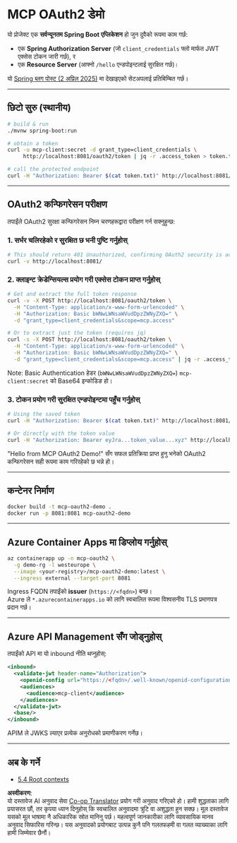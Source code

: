 <!--
CO_OP_TRANSLATOR_METADATA:
{
  "original_hash": "0a7083e660ca0d85fd6a947514c61993",
  "translation_date": "2025-07-14T00:41:09+00:00",
  "source_file": "05-AdvancedTopics/mcp-oauth2-demo/README.md",
  "language_code": "ne"
}
-->
# MCP OAuth2 डेमो

यो प्रोजेक्ट एक **सर्वन्यूनतम Spring Boot एप्लिकेशन** हो जुन दुवैको रूपमा काम गर्छ:

* एक **Spring Authorization Server** (जो `client_credentials` फ्लो मार्फत JWT एक्सेस टोकन जारी गर्छ), र  
* एक **Resource Server** (आफ्नो `/hello` एन्डपोइन्टलाई सुरक्षित गर्छ)।

यो [Spring ब्लग पोस्ट (2 अप्रिल 2025)](https://spring.io/blog/2025/04/02/mcp-server-oauth2) मा देखाइएको सेटअपलाई प्रतिबिम्बित गर्छ।

---

## छिटो सुरु (स्थानीय)

```bash
# build & run
./mvnw spring-boot:run

# obtain a token
curl -u mcp-client:secret -d grant_type=client_credentials \
     http://localhost:8081/oauth2/token | jq -r .access_token > token.txt

# call the protected endpoint
curl -H "Authorization: Bearer $(cat token.txt)" http://localhost:8081/hello
```

---

## OAuth2 कन्फिगरेसन परीक्षण

तपाईंले OAuth2 सुरक्षा कन्फिगरेसन निम्न चरणहरूद्वारा परीक्षण गर्न सक्नुहुन्छ:

### 1. सर्भर चलिरहेको र सुरक्षित छ भनी पुष्टि गर्नुहोस्

```bash
# This should return 401 Unauthorized, confirming OAuth2 security is active
curl -v http://localhost:8081/
```

### 2. क्लाइन्ट क्रेडेन्सियल्स प्रयोग गरी एक्सेस टोकन प्राप्त गर्नुहोस्

```bash
# Get and extract the full token response
curl -v -X POST http://localhost:8081/oauth2/token \
  -H "Content-Type: application/x-www-form-urlencoded" \
  -H "Authorization: Basic bWNwLWNsaWVudDpzZWNyZXQ=" \
  -d "grant_type=client_credentials&scope=mcp.access"

# Or to extract just the token (requires jq)
curl -s -X POST http://localhost:8081/oauth2/token \
  -H "Content-Type: application/x-www-form-urlencoded" \
  -H "Authorization: Basic bWNwLWNsaWVudDpzZWNyZXQ=" \
  -d "grant_type=client_credentials&scope=mcp.access" | jq -r .access_token > token.txt
```

Note: Basic Authentication हेडर (`bWNwLWNsaWVudDpzZWNyZXQ=`) `mcp-client:secret` को Base64 इन्कोडिङ हो।

### 3. टोकन प्रयोग गरी सुरक्षित एन्डपोइन्टमा पहुँच गर्नुहोस्

```bash
# Using the saved token
curl -H "Authorization: Bearer $(cat token.txt)" http://localhost:8081/hello

# Or directly with the token value
curl -H "Authorization: Bearer eyJra...token_value...xyz" http://localhost:8081/hello
```

"Hello from MCP OAuth2 Demo!" सँग सफल प्रतिक्रिया प्राप्त हुनु भनेको OAuth2 कन्फिगरेसन सही रूपमा काम गरिरहेको छ भन्ने हो।

---

## कन्टेनर निर्माण

```bash
docker build -t mcp-oauth2-demo .
docker run -p 8081:8081 mcp-oauth2-demo
```

---

## **Azure Container Apps** मा डिप्लोय गर्नुहोस्

```bash
az containerapp up -n mcp-oauth2 \
  -g demo-rg -l westeurope \
  --image <your-registry>/mcp-oauth2-demo:latest \
  --ingress external --target-port 8081
```

Ingress FQDN तपाईंको **issuer** (`https://<fqdn>`) बन्छ।  
Azure ले `*.azurecontainerapps.io` को लागि स्वचालित रूपमा विश्वसनीय TLS प्रमाणपत्र प्रदान गर्छ।

---

## **Azure API Management** सँग जोड्नुहोस्

तपाईंको API मा यो inbound नीति थप्नुहोस्:

```xml
<inbound>
  <validate-jwt header-name="Authorization">
    <openid-config url="https://<fqdn>/.well-known/openid-configuration"/>
    <audiences>
      <audience>mcp-client</audience>
    </audiences>
  </validate-jwt>
  <base/>
</inbound>
```

APIM ले JWKS ल्याएर प्रत्येक अनुरोधको प्रमाणीकरण गर्नेछ।

---

## अब के गर्ने

- [5.4 Root contexts](../mcp-root-contexts/README.md)

**अस्वीकरण**:  
यो दस्तावेज AI अनुवाद सेवा [Co-op Translator](https://github.com/Azure/co-op-translator) प्रयोग गरी अनुवाद गरिएको हो। हामी शुद्धताका लागि प्रयासरत छौं, तर कृपया ध्यान दिनुहोस् कि स्वचालित अनुवादमा त्रुटि वा अशुद्धता हुन सक्छ। मूल दस्तावेज यसको मूल भाषामा नै अधिकारिक स्रोत मानिनु पर्छ। महत्वपूर्ण जानकारीका लागि व्यावसायिक मानव अनुवाद सिफारिस गरिन्छ। यस अनुवादको प्रयोगबाट उत्पन्न कुनै पनि गलतफहमी वा गलत व्याख्याका लागि हामी जिम्मेवार छैनौं।